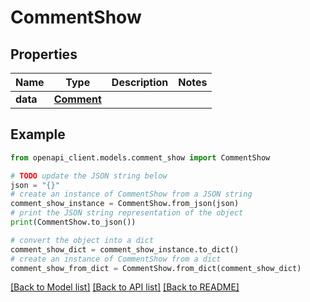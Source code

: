 # CommentShow


## Properties

Name | Type | Description | Notes
------------ | ------------- | ------------- | -------------
**data** | [**Comment**](Comment.md) |  | 

## Example

```python
from openapi_client.models.comment_show import CommentShow

# TODO update the JSON string below
json = "{}"
# create an instance of CommentShow from a JSON string
comment_show_instance = CommentShow.from_json(json)
# print the JSON string representation of the object
print(CommentShow.to_json())

# convert the object into a dict
comment_show_dict = comment_show_instance.to_dict()
# create an instance of CommentShow from a dict
comment_show_from_dict = CommentShow.from_dict(comment_show_dict)
```
[[Back to Model list]](../README.md#documentation-for-models) [[Back to API list]](../README.md#documentation-for-api-endpoints) [[Back to README]](../README.md)


